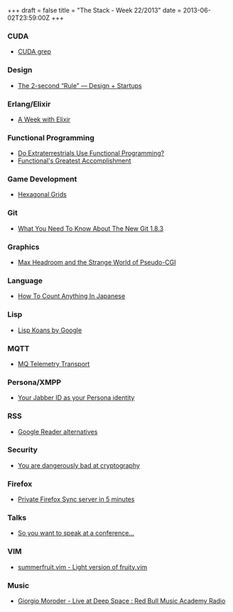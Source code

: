 +++
draft = false
title = "The Stack - Week 22/2013"
date = 2013-06-02T23:59:00Z
+++



### CUDA

 - [CUDA grep][cudagrep]

[cudagrep]: http://bkase.github.io/CUDA-grep/finalreport.html


### Design

 - [The 2-second “Rule” — Design + Startups][the2secondruledesignstartupsmedium]

[the2secondruledesignstartupsmedium]: https://medium.com/design-startups/e7982d68de8c


### Erlang/Elixir

 - [A Week with Elixir][aweekwithelixir]

[aweekwithelixir]: http://joearms.github.io/2013/05/31/a-week-with-elixir.html


### Functional Programming

 - [Do Extraterrestrials Use Functional Programming?][doextraterrestrialsusefunctionalprogrammingspeakerdeck]
 - [Functional's Greatest Accomplishment][functionalsgreatestaccomplishment]

[doextraterrestrialsusefunctionalprogrammingspeakerdeck]: https://speakerdeck.com/mchakravarty/do-extraterrestrials-use-functional-programming
[functionalsgreatestaccomplishment]: http://raganwald.com/2013/05/30/functionals-greatest-accomplishment.html


### Game Development

 - [Hexagonal Grids][hexagonalgrids]

[hexagonalgrids]: http://www.redblobgames.com/grids/hexagons/


### Git

 - [What You Need To Know About The New Git 1.8.3][whatyouneedtoknowaboutthenewgit183atlassianblogs]

[whatyouneedtoknowaboutthenewgit183atlassianblogs]: http://blogs.atlassian.com/2013/05/highlights-git-1-8-3/


### Graphics

 - [Max Headroom and the Strange World of Pseudo-CGI][maxheadroomandthestrangeworldofpseudocgicartoonbrew]

[maxheadroomandthestrangeworldofpseudocgicartoonbrew]: http://www.cartoonbrew.com/ideas-commentary/max-headroom-and-the-strange-world-of-pseudo-cgi-82745.html


### Language

 - [How To Count Anything In Japanese][howtocountanythinginjapanesetofugu]

[howtocountanythinginjapanesetofugu]: http://www.tofugu.com/guides/count-anything-japanese/


### Lisp

 - [Lisp Koans by Google][lispkoansbygoogle]

[lispkoansbygoogle]: https://news.ycombinator.com/item?id=5802960


### MQTT

 - [MQ Telemetry Transport][mqtelemetrytransportwikisoftware]

[mqtelemetrytransportwikisoftware]: http://mqtt.org/wiki/software


### Persona/XMPP

 - [Your Jabber ID as your Persona identity][kodeclutzyourjabberidasyourpersonaidentity]

[kodeclutzyourjabberidasyourpersonaidentity]: http://blog.nikhilism.com/2013/05/your-jabber-id-as-your-persona-identity.html


### RSS

 - [Google Reader alternatives][googlereaderalternativesgini]

[googlereaderalternativesgini]: http://getgini.com/google-reader-alternatives


### Security

 - [You are dangerously bad at cryptography][youaredangerouslybadatcryptographyhappybearsoftwarewebapplicationdevelopment]

[youaredangerouslybadatcryptographyhappybearsoftwarewebapplicationdevelopment]: http://happybearsoftware.com/you-are-dangerously-bad-at-cryptography.html


### Firefox

 - [Private Firefox Sync server in 5 minutes][privatefirefoxsyncserverin5minutesoperationsmooth]

[privatefirefoxsyncserverin5minutesoperationsmooth]: http://avih.github.io/blog/2013/05/31/private-firefox-sync-server-in-5-mins/


### Talks

 - [So you want to speak at a conference…][soyouwanttospeakataconferencekatemats]

[soyouwanttospeakataconferencekatemats]: http://katemats.com/public-speaking-at-a-conference/


### VIM

 - [summerfruit.vim - Light version of fruity.vim][summerfruitvimlightversionoffruityvimvimonline]

[summerfruitvimlightversionoffruityvimvimonline]: http://www.vim.org/scripts/script.php?script_id=1872


### Music

 - [Giorgio Moroder - Live at Deep Space : Red Bull Music Academy Radio][giorgiomoroderliveatdeepspaceredbullmusicacademyradio]

[giorgiomoroderliveatdeepspaceredbullmusicacademyradio]: http://www.rbmaradio.com/shows/giorgio-moroder-live-at-deep-space